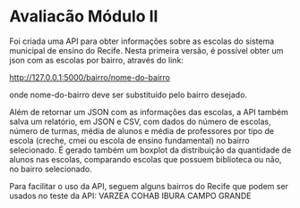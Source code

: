 # Avaliacão Módulo II

Foi criada uma API para obter informações sobre as escolas do sistema municipal de ensino do Recife.
Nesta primeira versão, é possível obter um json com as escolas por bairro, através do link:

http://127.0.0.1:5000/bairro/nome-do-bairro

onde nome-do-bairro deve ser substituído pelo bairro desejado.

Além de retornar um JSON com as informações das escolas, a API também salva um relatório, em JSON e CSV, com dados do número de escolas,
número de turmas, média de alunos e média de professores por tipo de escola (creche, cmei ou escola de ensino fundamental) no bairro selecionado.
É gerado também um boxplot da distribuição da quantidade de alunos nas escolas, comparando escolas que possuem biblioteca ou não, no bairro selecionado.

Para facilitar o uso da API, seguem alguns bairros do Recife que podem ser usados no teste da API:
VARZEA
COHAB
IBURA
CAMPO GRANDE
